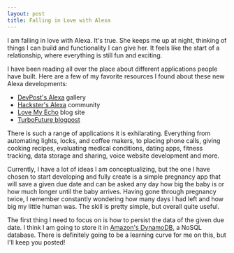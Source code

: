 ```yaml
---
layout: post
title: Falling in Love with Alexa
---
```


I am falling in love with Alexa. It's true. She keeps me up at night, thinking of things I can build and functionality I can give her. It feels like the start of a relationship, where everything is still fun and exciting.

I have been reading all over the place about different applications people have built. Here are a few of my favorite resources I found about these new Alexa developments:

* [DevPost's Alexa](http://devpost.com/software/built-with/amazon-alexa?page=4) gallery
* [Hackster's Alexa](https://www.hackster.io/amazon-alexa) community
* [Love My Echo](http://lovemyecho.com/love-my-echo-skills/) blog site
* [TurboFuture blogpost](https://turbofuture.com/consumer-electronics/The-20-Best-Amazon-Echo-Skills-in-the-Alexa-App)

There is such a range of applications it is exhilarating. Everything from automating lights, locks, and coffee makers, to placing phone calls, giving cooking recipes, evaluating medical conditions, dating apps, fitness tracking, data storage and sharing, voice website development and more.

Currently, I have a lot of ideas I am conceptualizing, but the one I have chosen to start developing and fully create is a simple pregnancy app that will save a given due date and can be asked any day how big the baby is or how much longer until the baby arrives. Having gone through pregnancy twice, I remember constantly wondering how many days I had left and how big my little human was. The skill is pretty simple, but overall quite useful.

The first thing I need to focus on is how to persist the data of the given due date. I think I am going to store it in [Amazon's DynamoDB](https://aws.amazon.com/dynamodb/), a NoSQL database. There is definitely going to be a learning curve for me on this, but I'll keep you posted!
